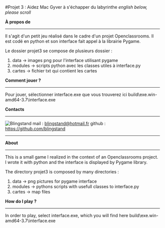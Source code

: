 #Projet 3 : Aidez Mac Gyver à s'échapper du labyrinthe
*english below, please scroll*

**À propos de**
---- --------
Il s'agit d'un petit jeu réalisé dans le cadre d'un projet Openclassrooms. Il est codé en python
et son interface fait appel à la librairie Pygame.

Le dossier projet3 se compose de plusieurs dossier :
1. data ->  images png pour l'interface utilisant pygame
2. modules -> scripts python avec les classes utiles à interface.py
3. cartes -> fichier txt qui contient les cartes

**Comment jouer ?**
---- --------
Pour jouer, sélectionner interface.exe que vous trouverez ici build\exe.win-amd64-3.7\interface.exe


**Contacts**
---- --------
![Blingstand](https://avatars1.githubusercontent.com/u/43611575?s=460&v=4)
mail : blingstand@hotmail.fr
github : https://github.com/blingstand


-----------------------------------------------------------------------------------------------------
**About**
---- --------
This is a small game I realized in the context of an Openclassrooms project. I wrote it with python
and the interface is displayed by Pygame library.

The directory projet3 is composed by many directories :
1. data ->  png pictures for pygame interface
2. modules -> pythons scripts with usefull classes to interface.py
3. cartes -> map files

**How do I play ?**
---- --------
In order to play, select interface.exe, which you will find here build\exe.win-amd64-3.7\interface.exe
